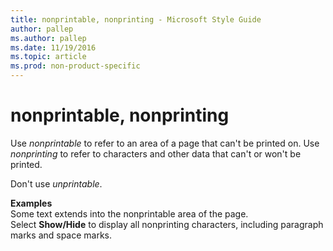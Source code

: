 ```yaml
---
title: nonprintable, nonprinting - Microsoft Style Guide
author: pallep
ms.author: pallep
ms.date: 11/19/2016
ms.topic: article
ms.prod: non-product-specific
---
```


# nonprintable, nonprinting

Use *nonprintable* to refer to an area of a page that can't be printed on. Use *nonprinting* to refer to characters and other data that can't or won't be printed. 

Don't use *unprintable*.

**Examples**  
Some text extends into the nonprintable area of the page.   
Select **Show/Hide** to display  all nonprinting characters, including paragraph marks and space marks.
